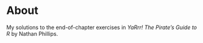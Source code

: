 
# About

My solutions to the end-of-chapter exercises in *YaRrr! The Pirate’s Guide to R* by Nathan Phillips.


